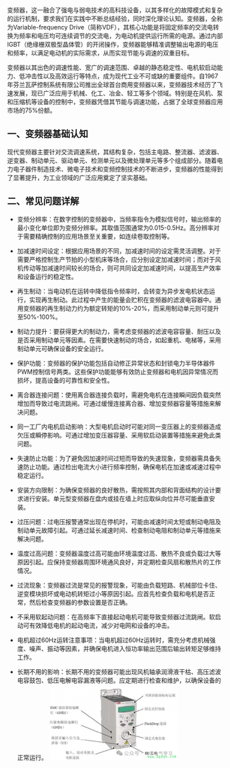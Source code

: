 变频器，这一融合了强电与弱电技术的高科技设备，以其多样化的故障模式和复杂的运行机制，要求我们在实践中不断总结经验，同时深化理论认知。变频器，全称为Variable-frequency Drive（简称VDF），其核心功能是将固定频率的交流电转换为频率和电压均可连续调节的交流电，为电动机提供运行所需的电源。通过内部IGBT（绝缘栅双极型晶体管）的开闭操作，变频器能够精准调整输出电源的电压和频率，以满足电动机的实际需求，从而实现节能与调速的双重目标。

变频器以其出色的调速性能、宽广的调速范围、卓越的静态稳定性、电机软启动能力、低冲击性以及高效运行等特点，成为现代工业不可或缺的重要组件。自1967年芬兰瓦萨控制系统有限公司推出全球首台商用变频器以来，变频器技术经历了飞速发展，现已广泛应用于机械、化工、冶金、轻工等多个领域。特别是在风机、泵和压缩机等设备的控制中，变频器凭借其节能与调速功能，占据了全球变频器应用市场的75%份额。

## 一、变频器基础认知

现代变频器主要针对交流调速系统，其结构复杂，包括主电路、整流器、滤波器、逆变器、制动单元、驱动单元、检测单元以及微处理单元等多个组成部分。随着电力电子器件制造技术、微电子技术和变频控制技术的不断进步，变频器的性能得到了显著提升，为工业领域的广泛应用奠定了坚实基础。

## 二、常见问题详解

- 变频分辨率：在数字控制的变频器中，当频率指令为模拟信号时，输出频率的最小变化单位即为变频分辨率。其取值范围通常为0.015-0.5Hz。高分辨率对于需要精确控制的应用场景至关重要，如连续卷取控制等。
    
- 加减速时间设定：根据应用场景的不同，加减速时间的设定需灵活调整。对于需要严格控制生产节拍的小型机床等场合，应分别设定加减速时间；而对于风机传动等加减速时间较长的场合，则可共同设定加减速时间，以提高生产效率和设备运行的稳定性。
    
- 再生制动：当电动机在运转中降低指令频率时，会转变为异步发电机状态运行，实现再生制动。此过程中产生的能量会贮积在变频器的滤波电容器中。通用变频器的再生制动力约为额定转矩的10%-20%，而采用制动单元则可提升至50%-100%。
    
- 制动力提升：要获得更大的制动力，需考虑变频器的滤波电容容量、耐压以及是否采用制动单元等因素。在需要快速制动的场合，如起重机、电梯等，采用制动单元可确保设备的安全运行。
    
- 保护功能：变频器的保护功能包括自动修正异常状态和封锁电力半导体器件PWM控制信号两类。这些保护功能能够有效防止变频器和电机因异常情况而损坏，提高设备的可靠性和安全性。
    
- 离合器连接问题：使用离合器连接负载时，需避免电机在连接瞬间因负载突然增加而导致过电流跳闸。可通过缓慢连接离合器、增加变频器容量等措施来解决问题。
    
- 同一工厂内电机启动影响：大型电机启动时可能对同一变压器上的变频器造成欠压或瞬停影响。可通过增加变压器容量、采用软启动装置等措施来避免此类问题。
    
- 失速防止功能：为了避免因加速时间过短而导致的失速现象，变频器需具备失速防止功能。通过检出电流大小进行频率控制，确保电机在加速或减速过程中稳定运行。
    
- 安装方向限制：为确保变频器的良好散热，需按照其内部和背面结构的设计要求进行安装。单元型变频器在盘内或挂在墙上时应取纵向位并尽可能垂直安装。
    
- 过压问题：过电压报警通常出现在停机时，可能由减速时间太短或制动电阻及制动单元故障引起。可通过延长减速时间、检查制动电阻和制动单元等措施来解决问题。
    
- 温度过高问题：变频器温度过高可能由环境温度过高、散热不良或负载过大等原因引起。应保持变频器周围环境通风良好，并定期检查风扇和散热片的工作情况。
    
- 过流现象：变频器过流是常见的报警现象，可能由负载短路、机械部位卡住、逆变模块损坏或电动机转矩过小等原因引起。应首先检查负载和电机是否正常，然后检查变频器的参数设置是否正确。
    
- 不采用软起动问题：在高频率下直接起动电机可能导致变频器过流跳闸。软启动可有效降低电机的起动电流，减少对电网和设备的冲击。
    
- 电机超过60Hz运转注意事项：当电机超过60Hz运转时，需充分考虑机械强度、噪声、振动等因素，并确保电机进入恒功率输出范围后输出转矩足够维持工作。
    
- 长期不用的影响：长期不用的变频器可能出现风机轴承润滑液干枯、高压滤波电容鼓包、低压电解电容漏液等问题。应定期进行检查和维护，以确保设备的正常运行。
![](https://raw.githubusercontent.com/LeroyK111/pictureBed/master/20241203223608.png)


